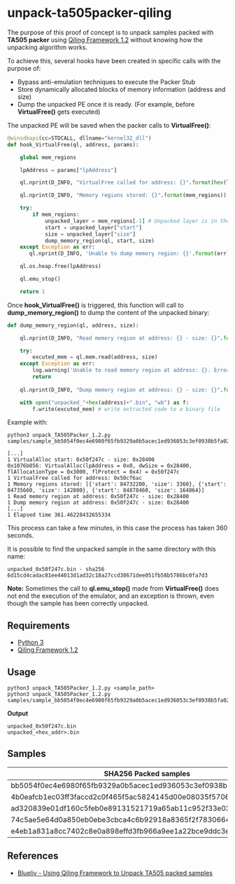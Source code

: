 # unpack-ta505packer-qiling

The purpose of this proof of concept is to unpack samples packed with **TA505 packer** using [Qiling Framework 1.2](https://github.com/qilingframework/qiling/tree/1.2) without knowing how the unpacking algorithm works.

To achieve this, several hooks have been created in specific calls with the purpose of:

- Bypass anti-emulation techniques to execute the Packer Stub
- Store dynamically allocated blocks of memory information (address and size)
- Dump the unpacked PE once it is ready. (For example, before **VirtualFree()** gets executed)

The unpacked PE will be saved when the packer calls to **VirtualFree()**:

```python
@winsdkapi(cc=STDCALL, dllname="kernel32_dll")
def hook_VirtualFree(ql, address, params):

    global mem_regions

    lpAddress = params["lpAddress"]

    ql.nprint(D_INFO, "VirtualFree called for address: {}".format(hex(lpAddress)))

    ql.nprint(D_INFO, "Memory regions stored: {}".format(mem_regions))

    try:
        if mem_regions:
            unpacked_layer = mem_regions[-1] # Unpacked layer is in the last allocated block
            start = unpacked_layer["start"]
            size = unpacked_layer["size"]
            dump_memory_region(ql, start, size)
    except Exception as err:
       ql.nprint(D_INFO, 'Unable to dump memory region: {}'.format(err))

    ql.os.heap.free(lpAddress)

    ql.emu_stop()

    return 1

```

Once **hook_VirtualFree()** is triggered, this function will call to **dump_memory_region()** to dump the content of the unpacked binary:

```python
def dump_memory_region(ql, address, size):

    ql.nprint(D_INFO, "Read memory region at address: {} - size: {}".format(hex(address), hex(size)))

    try:
        excuted_mem = ql.mem.read(address, size)
    except Exception as err:
        log.warning('Unable to read memory region at address: {}. Error: {}'.format(hex(address), err))
        return
    
    ql.nprint(D_INFO, "Dump memory region at address: {} - size: {}".format(hex(address), hex(size)))

    with open("unpacked_"+hex(address)+".bin", "wb") as f:
        f.write(excuted_mem) # write extracted code to a binary file
```

Example with:

```
python3 unpack_TA505Packer_1.2.py samples/sample_bb5054f0ec4e6980f65fb9329a0b5acec1ed936053c3ef0938b5fa02a9daf7ee 
```

```
[...]
1 VirtualAlloc start: 0x50f247c - size: 0x28400
0x1076b856: VirtualAlloc(lpAddress = 0x0, dwSize = 0x28400, flAllocationType = 0x3000, flProtect = 0x4) = 0x50f247c
1 VirtualFree called for address: 0x50cf6ac
1 Memory regions stored: [{'start': 84732200, 'size': 3360}, {'start': 84735660, 'size': 142800}, {'start': 84878460, 'size': 164864}]
1 Read memory region at address: 0x50f247c - size: 0x28400
1 Dump memory region at address: 0x50f247c - size: 0x28400
[...]
1 Elapsed time 361.46228432655334
```

This process can take a few minutes, in this case the process has taken 360 seconds.

It is possible to find the unpacked sample in the same directory with this name:

```unpacked_0x50f247c.bin - sha256 6d15cd4cadac81ee44013d1ad32c18a27ccd38671dee051fb58b5786bc0fa7d3```

**Note:**
Sometimes the call to **ql.emu_stop()** made from **VirtualFree()** does not end the execution of the emulator, and an exception is thrown, even though the sample has been correctly unpacked.

## Requirements

- [Python 3](https://www.python.org/download/releases/3.0/)
- [Qiling Framework 1.2](https://github.com/qilingframework/qiling/tree/1.2)

## Usage

```
python3 unpack_TA505Packer_1.2.py <sample_path>
python3 unpack_TA505Packer_1.2.py samples/sample_bb5054f0ec4e6980f65fb9329a0b5acec1ed936053c3ef0938b5fa02a9daf7ee
```

**Output**

```
unpacked_0x50f247c.bin
unpacked_<hex_addr>.bin
```

## Samples

| SHA256 Packed samples                                        | SHA256 Unpacked samples                                      | Malware |
| ------------------------------------------------------------ | ------------------------------------------------------------ | ------- |
| bb5054f0ec4e6980f65fb9329a0b5acec1ed936053c3ef0938b5fa02a9daf7ee | 6d15cd4cadac81ee44013d1ad32c18a27ccd38671dee051fb58b5786bc0fa7d3 | GELUP   |
| 4b0eafcb1ec03ff3faccd2c0f465f5ac5824145d00e08035f57067a40cd179d2 | b9a0bde76d0bc7cc497c9cd17670d86813c97a9f8bed09ea99d4bf531adafb27 | SILENCE |
| ad320839e01df160c5feb0e89131521719a65ab11c952f33e03d802ecee3f51f | 8a30f4c59d111658b7f9efbd5f5b794228394cd53d22a1fb389fd3a03fc4d1f7 | AMY RAT |
| 74c5ae5e64d0a850eb0ebe3cbca4c6b92918a8365f2f78306643be9cffc32def | 6831fc67ca09d9027fef8b3031a11e9595fc1df1cb547c6f587947d13dad151a | TINYMET |
| e4eb1a831a8cc7402c8e0a898effd3fb966a9ee1a22bce9ddc3e44e574fe8c5e | 103084a964d0b150e1268c8a1a9d8c2545f7f0721e78a1b98b74304320aeb547 | AZORULT |

## References

- [Blueliv - Using Qiling Framework to Unpack TA505 packed samples](https://www.blueliv.com/cyber-security-and-cyber-threat-intelligence-blog-blueliv/using-qiling-framework-to-unpack-ta505-packed-samples/)